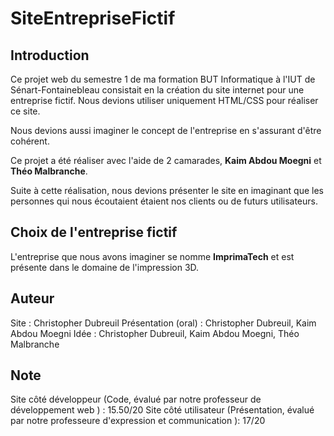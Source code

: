 # SiteEntrepriseFictif

## Introduction 

Ce projet web du semestre 1 de ma formation BUT Informatique à l'IUT de Sénart-Fontainebleau consistait en la création du site internet pour une entreprise fictif. Nous devions utiliser uniquement HTML/CSS pour réaliser ce site.

Nous devions aussi imaginer le concept de l'entreprise en s'assurant d'être cohérent.

Ce projet a été réaliser avec l'aide de 2 camarades, **Kaim Abdou Moegni** et **Théo Malbranche**.

Suite à cette réalisation, nous devions présenter le site en imaginant que les personnes qui nous écoutaient étaient nos clients ou de futurs utilisateurs.

## Choix de l'entreprise fictif

L'entreprise que nous avons imaginer se nomme **ImprimaTech** et est présente dans le domaine de l'impression 3D.

## Auteur

Site : Christopher Dubreuil
Présentation (oral) : Christopher Dubreuil, Kaim Abdou Moegni
Idée : Christopher Dubreuil, Kaim Abdou Moegni, Théo Malbranche

## Note

Site côté développeur (Code, évalué par notre professeur de développement web ) : 15.50/20
Site côté utilisateur (Présentation, évalué par notre professeure d'expression et communication ): 17/20
